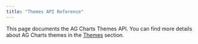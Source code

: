 ```yaml
---
title: "Themes API Reference"
---
```


This page documents the AG Charts Themes API. You can find more details about AG Charts themes in the [Themes](/charts-themes/) section.

<expandable-snippet interfaceName='AgChartTheme' overrideSrc="charts-api/api.json" breadcrumbs='["options", "theme"]' config='{"excludeProperties": ["theme", "data", "container"], "expandedProperties": ["overrides"]}'></expandable-snippet>
